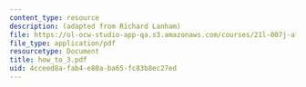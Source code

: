 ```yaml
---
content_type: resource
description: (adapted from Richard Lanham)
file: https://ol-ocw-studio-app-qa.s3.amazonaws.com/courses/21l-007j-after-columbus-fall-2003/4cceed8afab4e80aba65fc83b8ec27ed_how_to_3.pdf
file_type: application/pdf
resourcetype: Document
title: how_to_3.pdf
uid: 4cceed8a-fab4-e80a-ba65-fc83b8ec27ed
---
```

